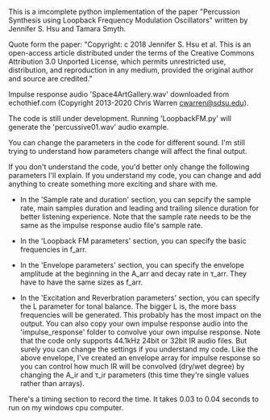 This is a imcomplete python implementation of the paper "Percussion Synthesis using Loopback Frequency Modulation Oscillators" written by Jennifer S. Hsu and Tamara Smyth.

Quote form the paper:
"Copyright: c 2018 Jennifer S. Hsu et al. This is an open-access article distributed under the terms of the Creative Commons Attribution 3.0 Unported License, which permits unrestricted use, distribution, and reproduction in any medium, provided the original author and source are credited."

Impulse response audio 'Space4ArtGallery.wav' downloaded from echothief.com (Copyright 2013-2020 Chris Warren cwarren@sdsu.edu).

The code is still under development. Running 'LoopbackFM.py' will generate the 'percussive01.wav' audio example.

You can change the parameters in the code for different sound. I'm still trying to understand how parameters change will affect the final output. 

If you don't understand the code, you'd better only change the following parameters I'll explain. If you understand my code, you can change and add anything to create something more exciting and share with me.

- In the 'Sample rate and duration' section, you can sepcify the sample rate, main samples duration and leading and trailing silence duration for better listening experience. Note that the sample rate needs to be the same as the impulse response audio file's sample rate.

- In the 'Loopback FM parameters' section, you can specify the basic frequencies in f_arr.

- In the 'Envelope parameters' section, you can specify the envelope amplitude at the beginning in the A_arr and decay rate in τ_arr. They have to have the same sizes as f_arr.

- In the 'Excitation and Reverbration parameters' section, you can specify the L parameter for tonal balance. The bigger L is, the more bass frequencies will be generated. This probably has the most impact on the output. You can also copy your own impulse response audio into the 'impulse_response' folder to convolve your own impulse response. Note that the code only supports 44.1kHz 24bit or 32bit IR audio files. But surely you can change the settings if you understand my code. Like the above envelope, I've created an envelope array for impulse response so you can control how much IR will be convolved (dry/wet degree) by changing the A_ir and τ_ir parameters (this time they're single values rather than arrays).

There's a timing section to record the time. It takes 0.03 to 0.04 seconds to run on my windows cpu computer.
